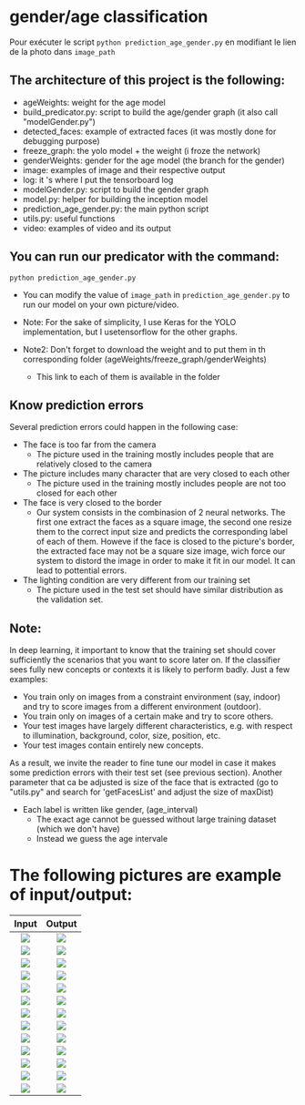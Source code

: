 # gender/age classification

Pour exécuter le script ```python prediction_age_gender.py``` en modifiant le lien de la photo dans ```image_path```

## The architecture of this project is the following:

* ageWeights: weight for the age model
* build_predicator.py: script to build the age/gender graph (it also call "modelGender.py")
* detected_faces: example of extracted faces (it was mostly done for debugging purpose)
* freeze_graph: the yolo model + the weight (i froze the network)
* genderWeights: gender for the age model (the branch for the gender)
* image: examples of image and their respective output
* log: it 's where I put the tensorboard log
* modelGender.py: script to build the gender graph 
* model.py: helper for building the inception model
* prediction_age_gender.py: the main python script
* utils.py: useful functions
* video: examples of video and its output

## You can run our predicator with the command:

```python prediction_age_gender.py```

* You can modify the value of ```image_path``` in ```prediction_age_gender.py``` to run our model on your own picture/video.

* Note: For the sake of simplicity, I use Keras for the YOLO implementation, but I usetensorflow for the other graphs.

* Note2: Don't forget to download the weight and to put them in th corresponding folder (ageWeights/freeze_graph/genderWeights)
	* This link to each of them is available in the folder

## Know prediction errors

Several prediction errors could happen in the following case:
* The face is too far from the camera
	* The picture used in the training mostly includes people that are relatively closed to the camera
* The picture includes many character that are very closed to each other
	* The picture used in the training mostly includes people are not too closed for each other
* The face is very closed to the border
	* Our system consists in the combinasion of 2 neural networks. The first one extract the faces as a square image, the second one resize them to the correct input size and predicts the corresponding label of each of them. Howeve if the face is closed to the picture's border, the extracted face may not be a square size image, wich force our system to distord the image in order to make it fit in our model. It can lead to pottential errors.
* The lighting condition are very different from our training set
	* The picture used in the test set should have similar distribution as the validation set.
	
## Note:

In deep learning, it important to know that the training set should cover sufficiently the scenarios that you want to score later on. If the classifier sees fully new concepts or contexts it is likely to perform badly. Just a few examples:

* You train only on images from a constraint environment (say, indoor) and try to score images from a different environment (outdoor).
* You train only on images of a certain make and try to score others.
* Your test images have largely different characteristics, e.g. with respect to illumination, background, color, size, position, etc.
* Your test images contain entirely new concepts.

As a result, we invite the reader to fine tune our model in case it makes some prediction errors with their test set (see previous section). Another parameter that ca be adjusted is size of the face that is extracted (go to "utils.py" and search for 'getFacesList' and adjust the size of maxDist)
	
* Each label is written like gender, (age_interval)	
	* The exact age cannot be guessed without large training dataset (which we don't have)
	* Instead we guess the age intervale
		
# The following pictures are example of input/output:



Input            |  Output
:-------------------------:|:-------------------------:
![](/image/Capture.jpg?raw=true)  |  ![](/image/Capture_detected.jpg?raw=true)
![](/image/image_extracted1.jpg?raw=true)  |  ![](/image/image_extracted1_detected.jpg?raw=true)
![](/image/webcam.jpg?raw=true)  |  ![](/image/webcam_detected.jpg?raw=true)
![](/image/olivier.jpg?raw=true)  |  ![](/image/olivier_detected.jpg?raw=true)
![](/image/webcam_test.jpg?raw=true)  |  ![](/image/webcam_test_detected.jpg?raw=true)
![](/image/big_bang_theory4.jpg?raw=true)  |  ![](/image/big_bang_theory4_detected.jpg?raw=true)
![](/image/big_bang_theory2.jpg?raw=true)  |  ![](/image/big_bang_theory2_detected.jpg?raw=true)
![](/image/big_bang_theory5.jpg?raw=true)  |  ![](/image/big_bang_theory5_detected.jpg?raw=true)
![](/image/friends.jpg?raw=true)  |  ![](/image/friends_detected.jpg?raw=true)
![](/image/game-of-thrones.jpg?raw=true)  |  ![](/image/game-of-thrones_detected.jpg?raw=true)
![](/image/how_I_met_your_mother.jpg?raw=true)  |  ![](/image/how_I_met_your_mother_detected.jpg?raw=true)
![](/image/selfi.jpg?raw=true)  |  ![](/image/selfi_detected.jpg?raw=true)
![](/image/selfi2.jpg?raw=true)  |  ![](/image/selfi2_detected.jpg?raw=true)





